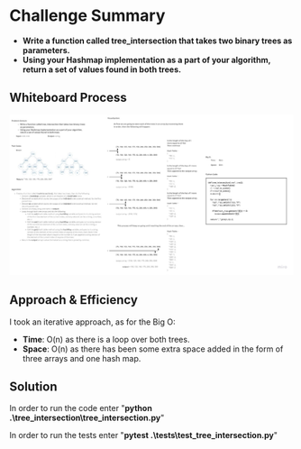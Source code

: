 # Challenge Summary
<!-- Description of the challenge -->
- **Write a function called tree_intersection that takes two binary trees as parameters.**
- **Using your Hashmap implementation as a part of your algorithm, return a set of values found in both trees.**

## Whiteboard Process
<!-- Embedded whiteboard image -->
![Whiteboard pic](Whiteboard.png)

## Approach & Efficiency
<!-- What approach did you take? Why? What is the Big O space/time for this approach? -->
I took an iterative approach, as for the Big O:

- **Time**: O(n) as there is a loop over both trees.
- **Space**: O(n) as there has been some extra space added in the form of three arrays and one hash map.

## Solution
<!-- Show how to run your code, and examples of it in action -->

In order to run the code enter "**python .\tree_intersection\tree_intersection.py**"

In order to run the tests enter "**pytest .\tests\test_tree_intersection.py**"